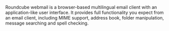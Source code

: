 Roundcube webmail is a browser-based multilingual email client with an application-like user interface. It provides full functionality you expect from an email client, including MIME support, address book, folder manipulation, message searching and spell checking.

